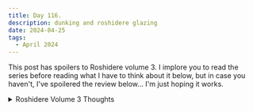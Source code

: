 ```yaml
---
title: Day 116.
description: dunking and roshidere glazing
date: 2024-04-25
tags: 
  - April 2024
---
```


This post has spoilers to Roshidere volume 3. I implore you to read the series before reading what I have to think about it below, but in case you haven't, I've spoilered the review below... I'm just hoping it works.

<details>
<summary>Roshidere Volume 3 Thoughts</summary>

Finished Volume 3 of *Roshidere*. That was an exhilirating read, and they actually managed to shook my belief in Yuki now that she... did the thing. That was incredibly cruel move that she did, but it ends up activating Masachika's inner Kiyotaka, and I'm honestly surprised and very excited on how this development is going to go for the rest of the series. 

> "It's a weird feeling. Hard to describe it, to be honest. It's like... wanting to pet your cute little dog that is biting you but also wanting to ***discipline them*** so they *never* bite you again. Know what I mean?"

<div class="tenor-gif-embed" data-postid="22587087" data-share-method="host" data-aspect-ratio="2.0915" data-width="100%"><a href="https://tenor.com/view/brooklyn-nine-nine-jake-peralta-ah-chills-literally-chills-chills-gif-22587087">Brooklyn Nine Nine Jake Peralta GIF</a>from <a href="https://tenor.com/search/brooklyn+nine+nine-gifs">Brooklyn Nine Nine GIFs</a></div> <script type="text/javascript" async src="https://tenor.com/embed.js"></script>

</details>